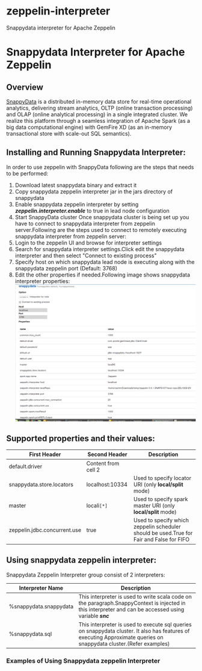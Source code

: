 # zeppelin-interpreter
Snappydata interpreter for Apache Zeppelin

# Snappydata Interpreter for Apache Zeppelin

## Overview
[SnappyData](http://snappydatainc.github.io/snappydata/) is a distributed in-memory data store for real-time operational analytics, delivering stream analytics, OLTP (online transaction processing) and OLAP (online analytical processing) in a single integrated cluster. We realize this platform through a seamless integration of Apache Spark (as a big data computational engine) with GemFire XD (as an in-memory transactional store with scale-out SQL semantics).

## Installing and Running Snappydata Interpreter:
In order to use zeppelin with SnappyData following are the steps that needs to be performed:
1) Download latest snappydata binary and extract it
2) Copy snappydata zeppelin interpreter jar in the jars directory of snappydata
3) Enable snappydata zeppelin interpreter by setting **_zeppelin.interpreter.enable_** to true in lead node configuration
4) Start SnappyData cluster
Once snappydata cluster is being set up you have to connect to snappydata interpreter from zeppelin server.Following are the steps used to connect to remotely executing snappydata interpreter from zeppelin server:
1) Login to the zeppelin UI and browse for interpreter settings
2) Search for snappydata interpreter settings.Click edit the snappydata interpreter and then select "Connect to existing process"
3) Specify host on which snappydata lead node is executing along with the snappydata zeppelin port (Default: 3768)
4) Edit the other properties if needed.Following image shows snappydata interpreter properties:
  ![Snappydata Interpreter settings](images/snappydata_interpreter_properties.png)

## Supported properties and their values:
  First Header | Second Header | Description |
  ------------ | -------------| ------------ |
  default.driver  | Content from cell 2 | 
  snappydata.store.locators   | localhost:10334  | Used to specify locator URI (only **local/split** mode)|
  master | locali`[*]` | Used to specify spark master URI (only **local/split** mode)|
  zeppelin.jdbc.concurrent.use | true | Used to specify which zeppelin scheduler should be used.True for Fair and False for FIFO |

## Using snappydata zeppelin interpreter:

  Snappydata Zeppelin Interpreter group consist of 2 interpreters:

  Interpreter Name | Description |
  ---------------- | ----------- |
  %snappydata.snappydata | This interpreter is used to write scala code on the paragraph.SnappyContext is injected in this interpreter and can be accessed using variable **_snc_**
  %snappydata.sql | This interpreter is used to execute sql queries on snappydata cluster. It also has features of executing Approximate queries on snappydata cluster.(Refer examples)

### Examples of Using Snappydata zeppelin Interpreter
